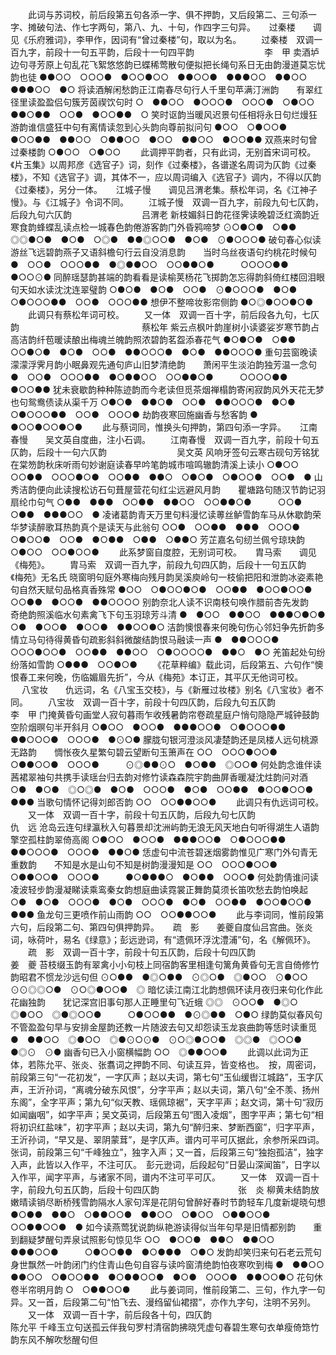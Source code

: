 <!-- { "loadSidebar": true } -->
   　　此词与苏词校，前后段第五句各添一字、俱不押韵，又后段第二、三句添一字、摊破句法、作七字两句，第八、九、十句，作四字三句异。 
　 
过秦楼　　调见《乐府雅词》，李甲作，因词有“曾过秦楼”句，取以为名。 
　　过秦楼　双调一百九字，前段十一句五平韵，后段十一句四平韵　　　　　　　　李　甲 
卖酒垆边句寻芳原上句乱花飞絮悠悠韵已蝶稀莺散句便拟把长绳句系日无由韵漫道莫忘忧韵也徒
●●○○　○○○●　●○○●○○　●●○○●　●●●○○　●●○○　●●●○○　●○
将读酒解闲愁韵正江南春尽句行人千里句苹满汀洲韵　　有翠红径里读盈盈侣句簇芳茵禊饮句时
○　●●○○　●○○○●　○○○●　○●○○　　　●●○●●　○○●　●○○●●　○
笑时讴韵当暖风迟景句任相将永日句烂熳狂游韵谁信盛狂中句有离情读忽到心头韵向尊前拟问句
●○○　○●○○●　●○○●●　●●○○　○●●○○　●○○　●●○○　●○○●●
双燕来时句曾过秦楼韵
○●○○　○●○○ 
   　　此调押平韵者，只有此词，无别首宋词可校。　《片玉集》以周邦彦《选官子》词，刻作《过秦楼》，各谱遂名周词为仄韵《过秦楼》，不知《选官子》调，其体不一，应以周词编入《选官子》调内，不得以仄韵《过秦楼》，另分一体。 
　 
江城子慢　　调见吕渭老集。蔡松年词，名《江神子慢》。与《江城子》令词不同。 
　　江城子慢　双调一百九字，前段九句七仄韵，后段九句六仄韵　　　　　　　　吕渭老 
新枝媚斜日韵花径霁读晚碧泛红滴韵近寒食韵蜂蝶乱读点检一城春色韵倦游客韵门外昏鸦啼梦
⊙○●○●　○●●　◎◎●○●　●○●　○◎●　●●◎○○●　●○●　⊙●○○○●
破句春心似读游丝飞远碧韵燕子又语斜檐句行云自没消息韵　　当时乌丝夜语句约桃花时候句
●　○○●　○○○●●　●◎●●○○　○○●●○●　　　○○○○●●　●○○⊙●
同醉瑶瑟韵甚端的韵看看是读榆荚杨花飞掷韵怎忘得韵斜倚红楼回泪眼句天如水读沈沈连翠璧韵
○●○●　●○●　○○●　⊙●○○○●　●○●　○●○○○●●　○○●　○○○●●
想伊不整啼妆影帘侧韵
●○◎●○○●○● 
   　　此调只有蔡松年词可校。 
　　又一体　双调一百十字，前后段各九句，七仄韵　　　　　　　　　　　　　　蔡松年 
紫云点枫叶韵崖树小读婆娑岁寒节韵占高洁韵纤苞暖读酿出梅魂兰魄韵照浓碧韵茗盌添春花气
●○●○●　○●●　○○●○●　●○●　○○●　●●○○○●　●○●　●●○○○●
重句芸窗晚读濛濛浮霁月韵小眠鼻观先通句庐山旧梦清绝韵　　萧闲平生淡泊韵独芳温一念句
●　○○●　○○○●●　●○●●○○　○○●●○●　　　○○○○●●　●○○●●
犹未衰歇韵种种陈迹韵而今老读但觅茶烟禅榻韵寄闲寂韵风外天花无梦也句鸳鸯债读从渠千万
○●○●　●●○●　○○●　●●○○○●　●○●　○●○○○●●　○○●　○○○●
劫韵夜寒回施幽香与愁客韵
●　●○○●○○●○●
   　　此与蔡词同，惟换头句押韵，第四句添一字异。 
　 
江南春慢　　吴文英自度曲，注小石调。 
　　江南春慢　双调一百九字，前段十句五仄韵，后段十一句六仄韵　　　　　　　　吴文英 
风响牙签句云寒古砚句芳铭犹在棠笏韵秋床听雨句妙谢庭读春早吟笔韵城市喧鸣辙韵清溪上读小
○●○○　○○●●　○○○●○●　○○●●　●●○　○●○●　○●○○●　○○●　●
山秀洁韵便向此读搜松访石句葺屋营花句红尘远避风月韵　　瞿塘路句随汉节韵记羽扇纶巾句气
○●●　●●●　○○●●　●●○○　○○●●○●　　　○○●　○●●　●●●○○　●
凌诸葛韵青天万里句料漫忆读蒪丝鲈雪韵车马从休歇韵荣华梦读醉歌耳热韵真个是读天与此翁句
○○●　○○●●　●●●　○○○●　○●○○●　○○●　●○●●　○●●　○●●○
芳芷嘉名句纫兰佩兮琼玦韵
○●○○　○○●○○● 
   　　此系梦窗自度腔，无别词可校。 
　 
胄马索　　调见《梅苑》。 
　　胄马索　双调一百九字，前段九句四仄韵，后段十一句五仄韵　　　　　《梅苑》无名氏 
晓窗明句庭外寒梅向残月韵吴溪庾岭句一枝偷把阳和泄韵冰姿素艳句自然天赋句品格真香殊常
●○○　○●○○●○●　○○●●　●○○●○○●　○○●●　●○○●　●●○○○○
别韵奈北人读不识南枝句唤作腊前杏先发韵　　　奇绝韵照溪临水句素禽飞下句玉羽琼芳斗清
●　●○○　●●○○　●●●○●○●　　　　○●　●○○●　●○○●　●●○○●○
洁韵懊恨春来何晚句伤心邻妇争先折韵多情立马句待得黄昏句疏影斜斜微酸结韵恨马融读一声
●　●●○○○●　○○○●○○●　○○●●　●●○○　○●○○○○●　●●○　●○
羌笛起处句纷纷落如雪韵
○●●●　○○●○● 
   　　《花草粹编》载此词，后段第五、六句作“懊恨春工来何晚，伤临媚眉先折”，今从《梅苑》本订正，其平仄无他词可校。 
　 
八宝妆　　仇远词，名《八宝玉交枝》，与《新雁过妆楼》别名《八宝妆》者不同。 
　　八宝妆　双调一百十字，前段十句四仄韵，后段九句五仄韵　　　　　　　　　李　甲 
门掩黄昏句画堂人寂句暮雨乍收残暑韵帘卷疏星庭户悄句隐隐严城钟鼓韵空阶烟暝句半开斜月
○●○○　●○○●　●●●○○●　○●○○○●●　●●○○○●　○○○●　●⊙○●
朦胧句银河澄淡风凄楚韵还是凤楼人远句桃源无路韵　　惆怅夜久星繁句碧云望断句玉箫声在
○○　○○○●○○●　○●●○○●　○○○●　　　⊙◎●●⊙○　●○●●　◎○○●
何处韵念谁伴读茜裙翠袖句共携手读瑶台归去韵对修竹读森森院宇韵曲屏香暖凝沈炷韵问对酒
○●　●○●　◎○◎●　●○●　○○○●　●○●　○○●●　●○○●○○●　●●●
当歌句情怀记得刘郎否韵
○○　○○●●○○● 
   　　此调只有仇远词可校。 
　　又一体　双调一百十字，前段十句五仄韵，后段九句七仄韵　　　　　　　　　仇　远 
沧岛云连句绿瀛秋入句暮景却沈洲屿韵无浪无风天地白句听得湖生人语韵擎空孤柱韵翠倚高阁
○●○○　●○○●　●●●○○●　○●○○○●●　●●○○○●　○○○●　●●○●
恁虚句中流苍碧迷烟雾韵惟见广寒门外句青无重数韵　　不知是水是山句不知是树韵漫漫知是
○○　○○○●○○●　○●●○○●　○○○●　　　●○●●●○　●○●●　○○○●
何处韵倩谁问读凌波轻步韵漫凝睇读乘鸾秦女韵想庭曲读霓裳正舞韵莫须长笛吹愁去韵怕唤起
○●　●○●　○○○●　●○●　○○○●　●○●　○○●●　●○○●○○●　●●●
鱼龙句三更喷作前山雨韵
○○　○○●●○○● 
   　　此与李词同，惟前段第六句，后段第二句、第四句俱押韵异。 
　 
疏　影　　姜夔自度仙吕宫曲。张炎词，咏荷叶，易名《绿意》；彭远逊词，有“遗佩环浮沈澧浦”句，名《解佩环》。 
　　疏　影　双调一百十字，前段十句五仄韵，后段十句四仄韵　　　　　　　　　　姜　夔 
苔枝缀玉韵有翠禽小小句枝上同宿韵客里相逢句篱角黄昏句无言自倚修竹韵昭君不惯龙沙远句但
⊙○●●　●◎○●●　⊙◎○●　◎●○○　⊙●○○　⊙⊙◎◎○●　⊙○◎●○○●　◎
暗忆读江南江北韵想佩环读月夜归来句化作此花幽独韵　　犹记深宫旧事句那人正睡里句飞近蛾
◎◎　⊙○○●　●◎○　◎●○○　◎●◎○○●　　　○●○○●●　●⊙◎●●　○●○
绿韵莫似春风句不管盈盈句早与安排金屋韵还教一片随波去句又却怨读玉龙哀曲韵等恁时读重觅
●　●●○○　◎●○○　◎●⊙○⊙●　⊙○◎●○○●　◎◎●　◎○○●　●◎⊙　⊙●
幽香句已入小窗横幅韵
○○　◎●●○○● 
   　　此调以此词为正体，若陈允平、张炎、张翥词之押韵不同、句读互异，皆变格也。　按，周密词，前段第三句“一花初发”，一字仄声；赵以夫词，第七句“玉仙缓辔江城路”，玉字仄声，王沂孙词，“离魂分破东风恨”，分字平声；赵以夫词，第八句“全不羡、扬州东阁”，全字平声；第九句“似天教、瑶佩琼裾”，天字平声；赵文词，第十句“寂历如闻幽咽”，如字平声；吴文英词，后段第五句“图入凌烟”，图字平声；第七句“相将初识红盐味”，初字平声；赵以夫词，第九句“醉归来、梦断西窗”，归字平声，王沂孙词，“早又是、翠阴蒙茸”，是字仄声。谱内可平可仄据此，余参所采四词。　张词，前段第三句“千峰独立”，独字入声；又一首，后段第三句“独抱孤洁”，独字入声，此皆以入作平，不注可仄。　彭元逊词，后段起句“日晏山深闻笛”，日字以入作平，闻字平声，与诸家不同，谱内不注可平可仄。 
　　又一体　双调一百十字，前段九句五仄韵，后段十句四仄韵　　　　　　　　　张　炎 
柳黄未结韵放嫩晴读销尽断桥残雪韵隔水人家句浑是花阴句曾醉好春时节韵轻车几度新堤晓句想
●○●●　●●○　○●●○○●　●●○○　○●○○　○●●○○●　○○●●○○●　●
如今读燕莺犹说韵纵艳游读得似当年句早是旧情都别韵　　重到翻疑梦醒句弄泉试照影句惊见华
○○　●○○●　●●○　●●○○　●●●○○●　　　○●○○●●　●○●●●　○●○
发韵却笑归来句石老云荒句身世飘然一叶韵闭门约住青山色句自容与读吟窗清绝韵怕夜寒吹到梅
●　●●○○　●●○○　○●○○●●　●○●●○○●　●○●　○○○●　●●○○●○
花句休卷半帘明月韵
○　○●●○○● 
   　　此与姜词同，惟前段第二、三句，作九字一句异。又一首，后段第二句“怕飞去、漫绉留仙裙摺”，亦作九字句，注明不另列。 
　　又一体　双调一百十字，前后段各十句，四仄韵　　　　　　　　　　　　　　陈允平 
千峰玉立句送孤云伴我句罗村清宿韵拂晓凭虚句春碧生寒句衣单瘦倚筇竹韵东风不解吹愁醒句但
